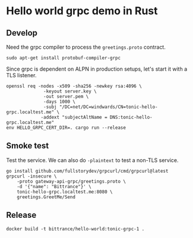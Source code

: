 # Hello world grpc demo in Rust

## Develop

Need the grpc compiler to process the `greetings.proto` contract.

```shell
sudo apt-get install protobuf-compiler-grpc
```

Since grpc is dependent on ALPN in production setups, let's start it with a TLS listener.

```shell
openssl req -nodes -x509 -sha256 -newkey rsa:4096 \
              -keyout server.key \
              -out server.pem \
              -days 1000 \
              -subj "/DC=net/DC=windwards/CN=tonic-hello-grpc.localtest.me" \
             -addext "subjectAltName = DNS:tonic-hello-grpc.localtest.me"
env HELLO_GRPC_CERT_DIR=. cargo run --release
```

## Smoke test

Test the service. We can also do `-plaintext` to test a non-TLS service.

```shell
go install github.com/fullstorydev/grpcurl/cmd/grpcurl@latest
grpcurl -insecure \
    -proto gateway-api-grpc/greetings.proto \
    -d '{"name": "Bittrance"}' \
    tonic-hello-grpc.localtest.me:8080 \
    greetings.GreetMe/Send
```

## Release

```shell
docker build -t bittrance/hello-world:tonic-grpc-1 .
```
